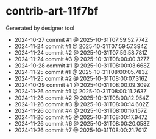 # contrib-art-11f7bf
Generated by designer tool
- 2024-10-27 commit #1 @ 2025-10-31T07:59:52.774Z
- 2024-11-24 commit #1 @ 2025-10-31T07:59:57.394Z
- 2024-11-24 commit #2 @ 2025-10-31T07:59:58.781Z
- 2024-11-24 commit #3 @ 2025-10-31T08:00:00.327Z
- 2024-10-28 commit #1 @ 2025-10-31T08:00:03.668Z
- 2024-11-25 commit #1 @ 2025-10-31T08:00:05.783Z
- 2024-11-25 commit #2 @ 2025-10-31T08:00:07.316Z
- 2024-10-29 commit #1 @ 2025-10-31T08:00:09.309Z
- 2024-11-26 commit #1 @ 2025-10-31T08:00:11.263Z
- 2024-11-26 commit #2 @ 2025-10-31T08:00:12.954Z
- 2024-11-26 commit #3 @ 2025-10-31T08:00:14.602Z
- 2024-11-26 commit #4 @ 2025-10-31T08:00:16.157Z
- 2024-11-26 commit #5 @ 2025-10-31T08:00:17.947Z
- 2024-11-26 commit #6 @ 2025-10-31T08:00:20.058Z
- 2024-11-26 commit #7 @ 2025-10-31T08:00:21.701Z
